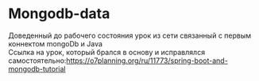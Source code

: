 # Mongodb-data  
Доведенный до рабочего состояния урок из сети связанный с первым коннектом mongoDb и Java  
Ссылка на урок, который брался в основу и исправлялся самостоятельно:https://o7planning.org/ru/11773/spring-boot-and-mongodb-tutorial

